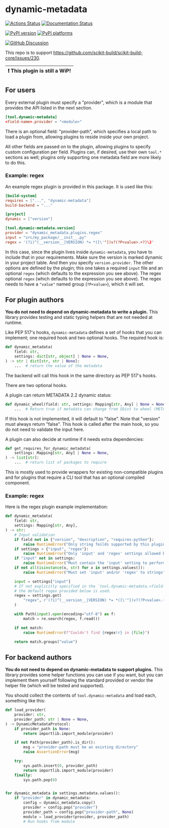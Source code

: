 # dynamic-metadata

[![Actions Status][actions-badge]][actions-link]
[![Documentation Status][rtd-badge]][rtd-link]

[![PyPI version][pypi-version]][pypi-link]
[![PyPI platforms][pypi-platforms]][pypi-link]

[![GitHub Discussion][github-discussions-badge]][github-discussions-link]

<!-- SPHINX-START -->

This repo is to support
https://github.com/scikit-build/scikit-build-core/issues/230.

| :exclamation: This plugin is still a WiP!|
|------------------------------------------|

## For users

Every external plugin must specify a "provider", which is a module that provides
the API listed in the next section.

```toml
[tool.dynamic-metadata]
<field-name>.provider = "<module>"
```

There is an optional field: "provider-path", which specifies a local path to
load a plugin from, allowing plugins to reside inside your own project.

All other fields are passed on to the plugin, allowing plugins to specify custom
configuration per field. Plugins can, if desired, use their own `tool.*`
sections as well; plugins only supporting one metadata field are more likely to
do this.

### Example: regex

An example regex plugin is provided in this package. It is used like this:

```toml
[build-system]
requires = ["...", "dynamic-metadata"]
build-backend = "..."

[project]
dynamic = ["version"]

[tool.dynamic-metadata.version]
provider = "dynamic_metadata.plugins.regex"
input = "src/my_package/__init__.py"
regex = '(?i)^(__version__|VERSION) *= *([\'"])v?(?P<value>.+?)\2'
```

In this case, since the plugin lives inside `dynamic-metadata`, you have to
include that in your requirements. Make sure the version is marked dynamic in
your project table. And then you specify `version.provider`. The other options
are defined by the plugin; this one takes a required `input` file and an
optional `regex` (which defaults to the expression you see above). The regex
optional `regex` (which defaults to the expression you see above). The regex
needs to have a `"value"` named group (`?P<value>`), which it will set.

## For plugin authors

**You do not need to depend on dynamic-metadata to write a plugin.** This
library provides testing and static typing helpers that are not needed at
runtime.

Like PEP 517's hooks, `dynamic-metadata` defines a set of hooks that you can
implement; one required hook and two optional hooks. The required hook is:

```python
def dynamic_metadata(
    field: str,
    settings: dict[str, object] | None = None,
) -> str | dict[str, str | None]:
    ...  # return the value of the metadata
```

The backend will call this hook in the same directory as PEP 517's hooks.

There are two optional hooks.

A plugin can return METADATA 2.2 dynamic status:

```python
def dynamic_wheel(field: str, settings: Mapping[str, Any] | None = None) -> bool:
    ...  # Return true if metadata can change from SDist to wheel (METADATA 2.2 feature)
```

If this hook is not implemented, it will default to "false". Note that "version"
must always return "false". This hook is called after the main hook, so you do
not need to validate the input here.

A plugin can also decide at runtime if it needs extra dependencies:

```python
def get_requires_for_dynamic_metadata(
    settings: Mapping[str, Any] | None = None,
) -> list[str]:
    ...  # return list of packages to require
```

This is mostly used to provide wrappers for existing non-compatible plugins and
for plugins that require a CLI tool that has an optional compiled component.

### Example: regex

Here is the regex plugin example implementation:

```python
def dynamic_metadata(
    field: str,
    settings: Mapping[str, Any],
) -> str:
    # Input validation
    if field not in {"version", "description", "requires-python"}:
        raise RuntimeError("Only string feilds supported by this plugin")
    if settings > {"input", "regex"}:
        raise RuntimeError("Only 'input' and 'regex' settings allowed by this plugin")
    if "input" not in settings:
        raise RuntimeError("Must contain the 'input' setting to perform a regex on")
    if not all(isinstance(x, str) for x in settings.values()):
        raise RuntimeError("Must set 'input' and/or 'regex' to strings")

    input = settings["input"]
    # If not explicitly specified in the `tool.dynamic-metadata.<field-name>` table,
    # the default regex provided below is used.
    regex = settings.get(
        "regex", r'(?i)^(__version__|VERSION) *= *([\'"])v?(?P<value>.+?)\2'
    )

    with Path(input).open(encoding="utf-8") as f:
        match = re.search(regex, f.read())

    if not match:
        raise RuntimeError(f"Couldn't find {regex!r} in {file}")

    return match.groups("value")
```

## For backend authors

**You do not need to depend on dynamic-metadata to support plugins.** This
library provides some helper functions you can use if you want, but you can
implement them yourself following the standard provided or vendor the helper
file (which will be tested and supported).

You should collect the contents of `tool.dynamic-metadata` and load each,
something like this:

```python
def load_provider(
    provider: str,
    provider_path: str | None = None,
) -> DynamicMetadataProtocol:
    if provider_path is None:
        return importlib.import_module(provider)

    if not Path(provider_path).is_dir():
        msg = "provider-path must be an existing directory"
        raise AssertionError(msg)

    try:
        sys.path.insert(0, provider_path)
        return importlib.import_module(provider)
    finally:
        sys.path.pop(0)


for dynamic_metadata in settings.metadata.values():
    if "provider" in dynamic_metadata:
        config = dynamic_metadata.copy()
        provider = config.pop("provider")
        provider_path = config.pop("provider-path", None)
        module = load_provider(provider, provider_path)
        # Run hooks from module
```

<!-- prettier-ignore-start -->
[actions-badge]:            https://github.com/scikit-build/dynamic-metadata/workflows/CI/badge.svg
[actions-link]:             https://github.com/scikit-build/dynamic-metadata/actions
[github-discussions-badge]: https://img.shields.io/static/v1?label=Discussions&message=Ask&color=blue&logo=github
[github-discussions-link]:  https://github.com/scikit-build/scikit-build/discussions
[pypi-link]:                https://pypi.org/project/dynamic-metadata/
[pypi-platforms]:           https://img.shields.io/pypi/pyversions/dynamic-metadata
[pypi-version]:             https://img.shields.io/pypi/v/dynamic-metadata
[rtd-badge]:                https://readthedocs.org/projects/dynamic-metadata/badge/?version=latest
[rtd-link]:                 https://dynamic-metadata.readthedocs.io/en/latest/?badge=latest

<!-- prettier-ignore-end -->
